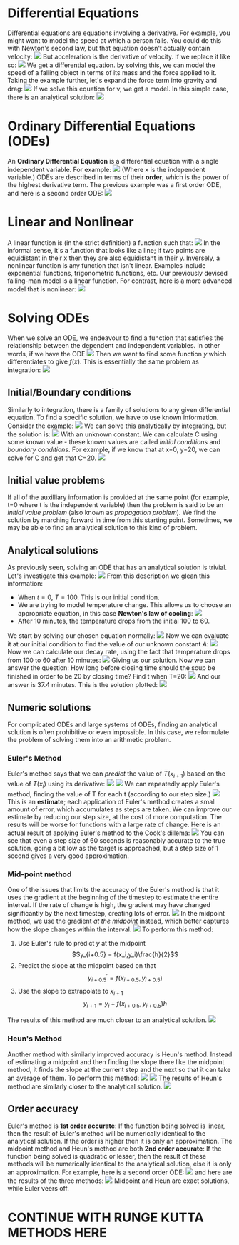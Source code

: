 # Differential Equations
Differential equations are equations involving a derivative. For example, you might want to model the speed at which a person falls. You could do this with Newton's second law, but that equation doesn't actually contain velocity:
![](Pasted%20image%2020240227154101.png)
But acceleration is the derivative of velocity. If we replace it like so:
![](Pasted%20image%2020240227154211.png)
We get a differential equation. by solving this, we can model the speed of a falling object in terms of its mass and the force applied to it.
Taking the example further, let's expand the force term into gravity and drag:
![](Pasted%20image%2020240227154409.png)
If we solve this equation for v, we get a model. In this simple case, there is an analytical solution:
![](Pasted%20image%2020240227154452.png)
# Ordinary Differential Equations (ODEs)
An **Ordinary Differential Equation** is a differential equation with a single independent variable. For example:
![](Pasted%20image%2020240227154535.png)
(Where x is the independent variable.)
ODEs are described in terms of their **order**, which is the power of the highest derivative term. The previous example was a first order ODE, and here is a second order ODE:
![](Pasted%20image%2020240227154646.png)

# Linear and Nonlinear
A linear function is (in the strict definition) a function such that:
![](Pasted%20image%2020240227154747.png)
In the informal sense, it's a function that looks like a line; if two points are equidistant in their x then they are also equidistant in their y.
Inversely, a nonlinear function is any function that isn't linear. Examples include exponential functions, trigonometric functions, etc.
Our previously devised falling-man model is a linear function. For contrast, here is a more advanced model that is nonlinear:
![](Pasted%20image%2020240227155129.png)
# Solving ODEs
When we solve an ODE, we endeavour to find a function that satisfies the relationship between the dependent and independent variables. In other words, if we have the ODE
![](Pasted%20image%2020240227155235.png)
Then we want to find some function $y$ which differentiates to give $f(x)$. This is essentially the same problem as integration:
![](Pasted%20image%2020240227155433.png)
## Initial/Boundary conditions
Similarly to integration, there is a family of solutions to any given differential equation. To find a specific solution, we have to use known information. Consider the example:
![](Pasted%20image%2020240227161023.png)
We can solve this analytically by integrating, but the solution is:
![](Pasted%20image%2020240227161038.png)
With an unknown constant. We can calculate C using some known value - these known values are called *initial conditions* and *boundary conditions*.
For example, if we know that at x=0, y=20, we can solve for C and get that C=20.
![](Pasted%20image%2020240227161542.png)
## Initial value problems
If all of the auxilliary information is provided at the same point (for example, t=0 where t is the independent variable) then the problem is said to be an *initial value problem* (also known as *propagation problem*). We find the solution by marching forward in time from this starting point. Sometimes, we may be able to find an analytical solution to this kind of problem.
## Analytical solutions
As previously seen, solving an ODE that has an analytical solution is trivial. Let's investigate this example:
![](Pasted%20image%2020240227162923.png)
From this description we glean this information:
- When $t = 0$, $T = 100$. This is our initial condition.
- We are trying to model temperature change. This allows us to choose an appropriate equation, in this case **Newton's law of cooling**:
![](Pasted%20image%2020240227163123.png)
- After 10 minutes, the temperature drops from the initial 100 to 60.

We start by solving our chosen equation normally:
![](Pasted%20image%2020240227163410.png)
Now we can evaluate it at our initial condition to find the value of our unknown constant $A$:
![](Pasted%20image%2020240227163438.png)
Now we can calculate our decay rate, using the fact that temperature drops from 100 to 60 after 10 minutes:
![](Pasted%20image%2020240227163555.png)
Giving us our solution. Now we can answer the question: How long before closing time should the soup be finished in order to be 20 by closing time?
Find t when T=20:
![](Pasted%20image%2020240227163705.png)
And our answer is 37.4 minutes.
This is the solution plotted:
![](Pasted%20image%2020240227163923.png)
## Numeric solutions
For complicated ODEs and large systems of ODEs, finding an analytical solution is often prohibitive or even impossible. In this case, we reformulate the problem of solving them into an arithmetic problem. 
### Euler's Method
Euler's method says that we can *predict* the value of $T(x_{i+1})$ based on the value of $T(x_i)$ using its derivative:
![](Pasted%20image%2020240227165524.png)
![](Pasted%20image%2020240227165649.png)
We can repeatedly apply Euler's method, finding the value of T for each t (according to our step size.)
![](Pasted%20image%2020240227165847.png)
This is an **estimate**; each application of Euler's method creates a small amount of error, which accumulates as steps are taken.
We can improve our estimate by reducing our step size, at the cost of more computation. The results will be worse for functions with a large rate of change.
Here is an actual result of applying Euler's method to the Cook's dillema:
![](Pasted%20image%2020240227170552.png)
You can see that even a step size of 60 seconds is reasonably accurate to the true solution, going a bit low as the target is approached, but a step size of 1 second gives a very good approximation.

### Mid-point method
One of the issues that limits the accuracy of the Euler's method is that it uses the gradient at the beginning of the timestep to estimate the entire interval. If the rate of change is high, the gradient may have changed significantly by the next timestep, creating lots of error.
![](Pasted%20image%2020240227212030.png)
In the midpoint method, we use the gradient *at the midpoint* instead, which better captures how the slope changes within the interval.
![](Pasted%20image%2020240227212325.png)
To perform this method:
1. Use Euler's rule to predict $y$ at the midpoint
$$y_{i+0.5} = f(x_i,y_i)\frac{h}{2}$$
2. Predict the slope at the midpoint based on that
$$y^{'}_{i+0.5} = f(x_{i+0.5}, y_{i+0.5})$$
3. Use the slope to extrapolate to $x_{i+1}$
$$y_{i+1} = y_i + f(x_{i+0.5}, y_{i+0.5})h$$

The results of this method are much closer to an analytical solution.
![](Pasted%20image%2020240227215906.png)
### Heun's Method
Another method with similarly improved accuracy is Heun's method. Instead of estimating a midpoint and then finding the slope there like the midpoint method, it finds the slope at the current step and the next so that it can take an average of them.
To perform this method:
![](Pasted%20image%2020240227223329.png)
![](Pasted%20image%2020240227223341.png)
The results of Heun's method are similarly closer to the analytical solution.
![](Pasted%20image%2020240227224047.png)
## Order accuracy
Euler's method is **1st order accurate**: If the function being solved is linear, then the result of Euler's method will be numerically identical to the analytical solution. If the order is higher then it is only an approximation.
The midpoint method and Heun's method are both **2nd order accurate**: If the function being solved is quadratic or lesser, then the result of these methods will be numerically identical to the analytical solution, else it is only an approximation.
For example, here is a second order ODE:
![](Pasted%20image%2020240227224419.png)
and here are the results of the three methods:
![](Pasted%20image%2020240227224432.png)
Midpoint and Heun are exact solutions, while Euler veers off.

# CONTINUE WITH RUNGE KUTTA METHODS HERE